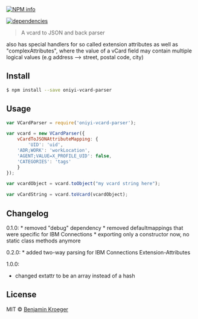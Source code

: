 [![NPM info](https://nodei.co/npm/oniyi-vcard-parser.png?downloads=true)](https://nodei.co/npm/oniyi-vcard-parser.png?downloads=true)

[![dependencies](https://david-dm.org/benkroeger/oniyi-vcard-parser.png)](https://david-dm.org/benkroeger/oniyi-vcard-parser.png)

> A vcard to JSON and back parser

also has special handlers for so called extension attributes as well as "complexAttributes", where the value of a vCard field may contain multiple logical values (e.g address --> street, postal code, city)

## Install

```sh
$ npm install --save oniyi-vcard-parser
```


## Usage

```js
var VCardParser = require('oniyi-vcard-parser');

var vcard = new VCardParser({
	vCardToJSONAttributeMapping: {
		'UID': 'uid',
    'ADR;WORK': 'workLocation',
    'AGENT;VALUE=X_PROFILE_UID': false,
    'CATEGORIES': 'tags'
	}
});

var vcardObject = vcard.toObject("my vcard string here");

var vCardString = vcard.toVcard(vcardObject);

```

## Changelog

0.1.0:
	* removed "debug" dependency
	* removed defaultmappings that were specific for IBM Connections
	* exporting only a constructor now, no static class methods anymore

0.2.0:
	* added two-way parsing for IBM Connections Extension-Attributes

1.0.0:
  * changed extattr to be an array instead of a hash

## License

MIT © [Benjamin Kroeger]()


[npm-url]: https://npmjs.org/package/oniyi-vcard-parser
[npm-image]: https://badge.fury.io/js/oniyi-vcard-parser.svg
[daviddm-url]: https://david-dm.org/benkroeger/oniyi-vcard-parser.svg?theme=shields.io
[daviddm-image]: https://david-dm.org/benkroeger/oniyi-vcard-parser
